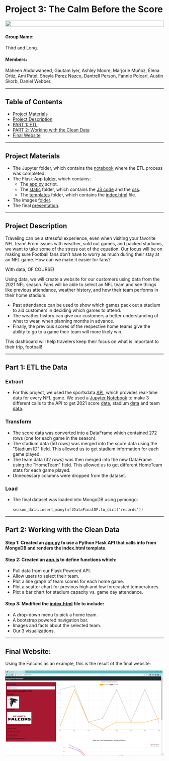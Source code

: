 # **Project 3**: The Calm Before the Score
<img src="Image%20Resources/giphy.gif" width=100% height=10%>

#### **Group Name**: 
Third and Long.

#### **Members**: 
Maheen Abdulwaheed, Gautam Iyer, Ashley Moore, Marjorie Muñoz, Elena Ortiz, Ami Patel, Sheyla Perez Nazco, Dantrell Person, Fannie Polcari, Austin Skorb, Daniel Webber.

<hr>

## **Table of Contents**

* [Project Materials](#project-materials)
* [Project Description](#project-description)
* [PART 1: ETL](#part-1-etl-the-data)
* [PART 2: Working with the Clean Data](#part-2-working-with-the-clean-data)
* [Final Website](#final-website)

<hr>

## **Project Materials**

- The Jupyter folder, which contains the [notebook](Jupyter%20notebook/NFL%20Dashboard.ipynb) where the ETL process was completed.
- The Flask App [folder](Flask_app), which contains:
    - The [app.py](Flask_app/app.py) script.
    - The [static](Flask_app/static/) folder, which contains the [JS code](Flask_app/static/js/) and the [css](Flask_app/static/css/style.css).
    - The [templates](Flask_app/templates/index.html) folder, which contains the [index.html](Flask_app/templates/index.html) file.
- The images [folder](Image%20Resources).
- The final [presentation](Project%20Proposal%20and%20Presentation).

<hr>

## **Project Description**
Traveling can be a stressful experience, even when visiting your favorite NFL team! From issues with weather, sold out games, and packed stadiums, we want to take some of the stress out of the equation. Our focus will be on making sure Football fans don’t have to worry as much during their stay at an NFL game. How can we make it easier for fans? 

With data, OF COURSE!

Using data, we will create a website for our customers using data from the 2021 NFL season. 
Fans will be able to select an NFL team and see things like previous attendance, weather history, and how their team performs in their home stadium. 
- Past attendance can be used to show which games pack out a stadium to aid customers in deciding which games to attend. 
- The weather history can give our customers a better understanding of what to wear, when planning months in advance. 
- Finally, the previous scores of the respective home teams give the ability to go to a game their team will more likely win.

This dashboard will help travelers keep their focus on what is important to their trip, football! 

<hr>

## **Part 1**: ETL the Data

### **Extract**
- For this project, we used the sportsdata [API](https://sportsdata.io/nfl-api), which provides real-time data for every NFL game. We used a [Jupyter Notebook](Jupyter%20notebook/NFL%20Dashboard.ipynb) to make 3 different calls to the API to get 2021 score [data](https://api.sportsdata.io/v3/nfl/scores/json/Scores/2021?key=ec966d78fab6468eaa542e1e7e883a44), stadium [data](https://api.sportsdata.io/v3/nfl/scores/json/Stadiums?key=ec966d78fab6468eaa542e1e7e883a44) and team [data](https://api.sportsdata.io/v3/nfl/scores/json/Teams/2021?key=ec966d78fab6468eaa542e1e7e883a44).

### **Transform**
- The score data was converted into a DataFrame which contained 272 rows (one for each game in the season). 
- The stadium data (50 rows) was merged into the score data using the "Stadium ID" field. This allowed us to get stadium information for each game played.
- The team data (32 rows) was then merged into the new DataFrame using the "HomeTeam" field. This allowed us to get different HomeTeam stats for each game played.
- Unnecessary columns were dropped from the dataset.

### **Load**
- The final dataset was loaded into MongoDB using pymongo:

    ```season_data.insert_many(nflDataFinalDF.to_dict('records'))```

<hr>

## **Part 2**: Working with the Clean Data

#### **Step 1**: Created an [app.py](/Flask_app/app.py) to use a Python Flask API that calls info from MongoDB and renders the index.html template.

#### **Step 2**: Created an [app.js](/Flask_app/static/js/app.js) to define functions which:
- Pull data from our Flask Powered API.
- Allow users to select their team.
- Plot a line graph of team scores for each home game.
- Plot a scatter chart for previous high and low forecasted temperatures. 
- Plot a bar chart for stadium capacity vs. game day attendance. 

#### **Step 3**: Modified the [index.html](/Flask_app/templates/index.html) file to include:
- A drop-down menu to pick a home team.
- A bootstrap powered navigation bar.
- Images and facts about the selected team.
- Our 3 visualizations. 

<hr>

## **Final Website**: 

Using the Falcons as an example, this is the result of the final website:

![](Image%20Resources/full-screen-visual.png)


